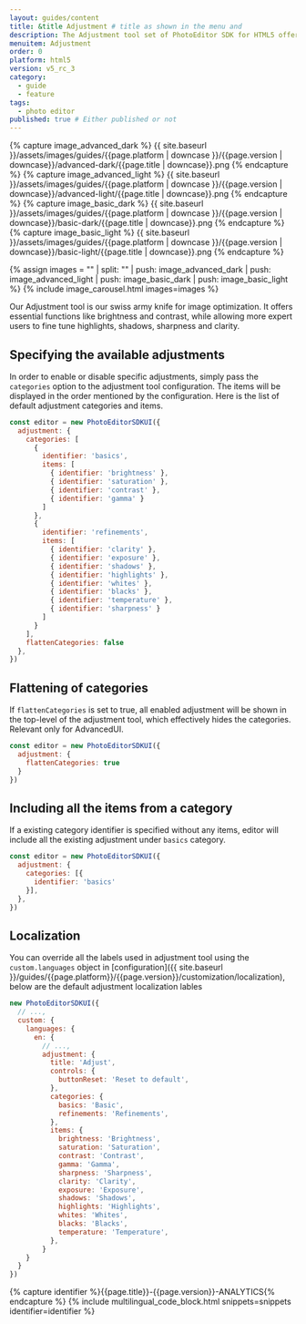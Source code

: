 ```yaml
---
layout: guides/content
title: &title Adjustment # title as shown in the menu and
description: The Adjustment tool set of PhotoEditor SDK for HTML5 offers essential and advanced editing functions like Brightness, Contrast, Saturation or Exposure.
menuitem: Adjustment
order: 0
platform: html5
version: v5_rc_3
category:
  - guide
  - feature
tags:
  - photo editor
published: true # Either published or not
---
```


<!-- ![{{page.title}} tool]({{ site.baseurl }}/assets/images/guides/{{page.platform | downcase }}/{{page.version | downcase}}/{{page.title | downcase}}.jpg){: .center-image style="padding: 20px; max-height: 400px;"} -->

{% capture image_advanced_dark %}
{{ site.baseurl }}/assets/images/guides/{{page.platform | downcase }}/{{page.version | downcase}}/advanced-dark/{{page.title | downcase}}.png
{% endcapture %}
{% capture image_advanced_light %}
{{ site.baseurl }}/assets/images/guides/{{page.platform | downcase }}/{{page.version | downcase}}/advanced-light/{{page.title | downcase}}.png
{% endcapture %}
{% capture image_basic_dark %}
{{ site.baseurl }}/assets/images/guides/{{page.platform | downcase }}/{{page.version | downcase}}/basic-dark/{{page.title | downcase}}.png
{% endcapture %}
{% capture image_basic_light %}
{{ site.baseurl }}/assets/images/guides/{{page.platform | downcase }}/{{page.version | downcase}}/basic-light/{{page.title | downcase}}.png
{% endcapture %}

{% assign images = "" | split: "" | push: image_advanced_dark | push: image_advanced_light | push: image_basic_dark | push: image_basic_light %}
{% include image_carousel.html images=images %}

Our Adjustment tool is our swiss army knife for image optimization. It offers essential functions like brightness and contrast, while allowing more expert users to fine tune highlights, shadows, sharpness and clarity.

## Specifying the available adjustments

In order to enable or disable specific adjustments, simply pass the `categories` option to the adjustment tool configuration. The items will be displayed in the order mentioned by the configuration. Here is the list of default adjustment categories and items.

```js
const editor = new PhotoEditorSDKUI({
  adjustment: {
    categories: [
      {
        identifier: 'basics',
        items: [
          { identifier: 'brightness' },
          { identifier: 'saturation' },
          { identifier: 'contrast' },
          { identifier: 'gamma' }
        ]
      },
      {
        identifier: 'refinements',
        items: [
          { identifier: 'clarity' },
          { identifier: 'exposure' },
          { identifier: 'shadows' },
          { identifier: 'highlights' },
          { identifier: 'whites' },
          { identifier: 'blacks' },
          { identifier: 'temperature' },
          { identifier: 'sharpness' }
        ]
      }
    ],
    flattenCategories: false
  },
})
```

## Flattening of categories

If `flattenCategories` is set to true, all enabled adjustment will be shown in the top-level of the adjustment tool, which effectively hides the categories. Relevant only for AdvancedUI.

```js
const editor = new PhotoEditorSDKUI({
  adjustment: {
    flattenCategories: true
  }
})
```

## Including all the items from a category

If a existing category identifier is specified without any items, editor will include all the existing adjustment under `basics` category.

```js
const editor = new PhotoEditorSDKUI({
  adjustment: {
    categories: [{
      identifier: 'basics'
    }],
  },
})
```

## Localization

You can override all the labels used in adjustment tool using the `custom.languages` object in [configuration]({{ site.baseurl }}/guides/{{page.platform}}/{{page.version}}/customization/localization), below are the default adjustment localization lables

```js
new PhotoEditorSDKUI({
  // ...,
  custom: {
    languages: {
      en: {
        // ...,
        adjustment: {
          title: 'Adjust',
          controls: {
            buttonReset: 'Reset to default',
          },
          categories: {
            basics: 'Basic',
            refinements: 'Refinements',
          },
          items: {
            brightness: 'Brightness',
            saturation: 'Saturation',
            contrast: 'Contrast',
            gamma: 'Gamma',
            sharpness: 'Sharpness',
            clarity: 'Clarity',
            exposure: 'Exposure',
            shadows: 'Shadows',
            highlights: 'Highlights',
            whites: 'Whites',
            blacks: 'Blacks',
            temperature: 'Temperature',
          },
        }
    }
  }
})

```

{% capture identifier %}{{page.title}}-{{page.version}}-ANALYTICS{% endcapture %}
{% include multilingual_code_block.html snippets=snippets identifier=identifier %}

